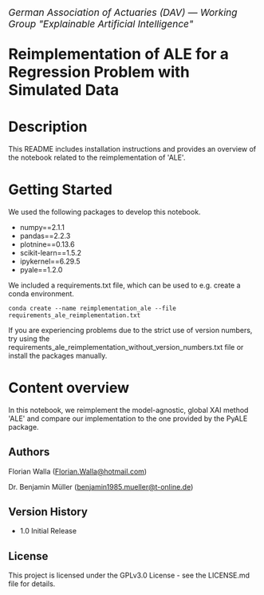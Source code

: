 <p style="font-size:19px; text-align:left; margin-top:    15px;"><i>German Association of Actuaries (DAV) — Working Group "Explainable Artificial Intelligence"</i></p>
<p style="font-size:30px; text-align:left; margin-bottom: 15px"><b>Reimplementation of ALE for a Regression Problem with Simulated Data<br>
</b></p>
<p style="font-size:19px; text-align:left; margin-bottom: 15px; margin-bottom: 15px">

# Description

This README includes installation instructions and provides an overview of the notebook related to the reimplementation of 'ALE'.

# Getting Started

We used the following packages to develop this notebook. 
- numpy==2.1.1 
- pandas==2.2.3 
- plotnine==0.13.6 
- scikit-learn==1.5.2 
- ipykernel==6.29.5
- pyale==1.2.0 


We included a requirements.txt file, which can be used to e.g. create a conda environment.


    conda create --name reimplementation_ale --file  requirements_ale_reimplementation.txt


If you are experiencing problems due to the strict use of version numbers, try using the requirements_ale_reimplementation_without_version_numbers.txt file or install the packages manually.





# Content overview

In this notebook, we reimplement the model-agnostic, global XAI method 'ALE' and compare our implementation to the one provided by the PyALE package.

## Authors

Florian Walla (<a href="mailto:Florian.Walla@hotmail.com">Florian.Walla@hotmail.com</a>)

Dr. Benjamin Müller (<a href="mailto:benjamin1985.mueller@t-online.de">benjamin1985.mueller@t-online.de</a>)

## Version History

* 1.0 Initial Release

## License


This project is licensed under the GPLv3.0 License - see the LICENSE.md file for details.
